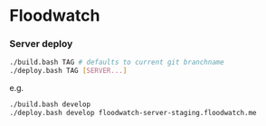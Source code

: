 # Floodwatch

### Server deploy

```bash
./build.bash TAG # defaults to current git branchname
./deploy.bash TAG [SERVER...]
```

e.g.

```bash
./build.bash develop
./deploy.bash develop floodwatch-server-staging.floodwatch.me
```
